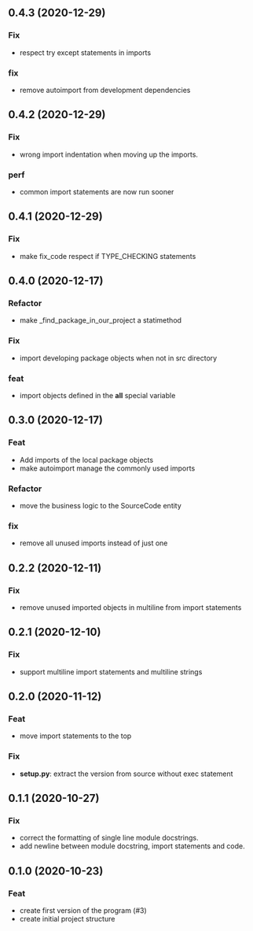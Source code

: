 ## 0.4.3 (2020-12-29)

### Fix

- respect try except statements in imports

### fix

- remove autoimport from development dependencies

## 0.4.2 (2020-12-29)

### Fix

- wrong import indentation when moving up the imports.

### perf

- common import statements are now run sooner

## 0.4.1 (2020-12-29)

### Fix

- make fix_code respect if TYPE_CHECKING statements

## 0.4.0 (2020-12-17)

### Refactor

- make _find_package_in_our_project a statimethod

### Fix

- import developing package objects when not in src directory

### feat

- import objects defined in the __all__ special variable

## 0.3.0 (2020-12-17)

### Feat

- Add imports of the local package objects
- make autoimport manage the commonly used imports

### Refactor

- move the business logic to the SourceCode entity

### fix

- remove all unused imports instead of just one

## 0.2.2 (2020-12-11)

### Fix

- remove unused imported objects in multiline from import statements

## 0.2.1 (2020-12-10)

### Fix

- support multiline import statements and multiline strings

## 0.2.0 (2020-11-12)

### Feat

- move import statements to the top

### Fix

- **setup.py**: extract the version from source without exec statement

## 0.1.1 (2020-10-27)

### Fix

- correct the formatting of single line module docstrings.
- add newline between module docstring, import statements and code.

## 0.1.0 (2020-10-23)

### Feat

- create first version of the program (#3)
- create initial project structure
